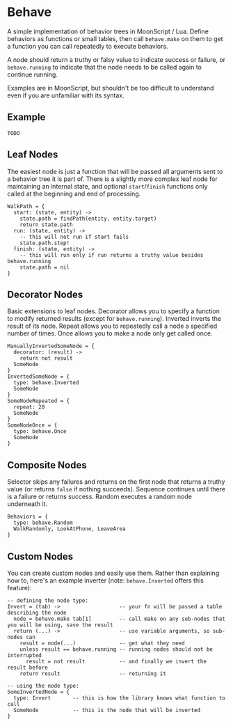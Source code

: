 # Behave

A simple implementation of behavior trees in MoonScript / Lua. Define behaviors
as functions or small tables, then call `behave.make` on them to get a function
you can call repeatedly to execute behaviors.

A node should return a truthy or falsy value to indicate success or failure, or
`behave.running` to indicate that the node needs to be called again to continue
running.

Examples are in MoonScript, but shouldn't be too difficult to understand even if
you are unfamiliar with its syntax.

## Example

```
TODO
```

## Leaf Nodes

The easiest node is just a function that will be passed all arguments sent to a
behavior tree it is part of. There is a slightly more complex leaf node for
maintaining an internal state, and optional `start`/`finish` functions only
called at the beginning and end of processing.

```
WalkPath = {
  start: (state, entity) ->
    state.path = findPath(entity, entity.target)
    return state.path
  run: (state, entity) ->
    -- this will not run if start fails
    state.path.step!
  finish: (state, entity) ->
    -- this will run only if run returns a truthy value besides behave.running
    state.path = nil
}
```

## Decorator Nodes

Basic extensions to leaf nodes. Decorator allows you to specify a function to
modify returned results (except for `behave.running`). Inverted inverts the
result of its node. Repeat allows you to repeatedly call a node a specified
number of times. Once allows you to make a node only get called once.

```
ManuallyInvertedSomeNode = {
  decorator: (result) ->
    return not result
  SomeNode
}
InvertedSomeNode = {
  type: behave.Inverted
  SomeNode
}
SomeNodeRepeated = {
  repeat: 20
  SomeNode
}
SomeNodeOnce = {
  type: behave.Once
  SomeNode
}
```

## Composite Nodes

Selector skips any failures and returns on the first node that returns a truthy
value (or returns `false` if nothing succeeds). Sequence continues until there
is a failure or returns success. Random executes a random node underneath it.

```
Behaviors = {
  type: behave.Random
  WalkRandomly, LookAtPhone, LeaveArea
}
```

## Custom Nodes

You can create custom nodes and easily use them. Rather than explaining how to,
here's an example inverter (note: `behave.Inverted` offers this feature):

```
-- defining the node type:
Invert = (tab) ->                   -- your fn will be passed a table describing the node
  node = behave.make tab[1]         -- call make on any sub-nodes that you will be using, save the result
  return (...) ->                   -- use variable arguments, so sub-nodes can
    result = node(...)              -- get what they need
    unless result == behave.running -- running nodes should not be interrupted
      result = not result           -- and finally we invert the result before
    return result                   -- returning it

-- using the node type:
SomeInvertedNode = {
  type: Invert       -- this is how the library knows what function to call
  SomeNode           -- this is the node that will be inverted
}
```

